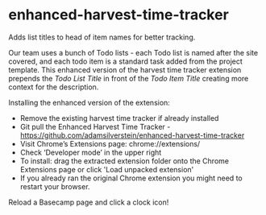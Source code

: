 enhanced-harvest-time-tracker
=============================

Adds list titles to head of item names for better tracking.

Our team uses a bunch of Todo lists - each Todo list is named after the site covered, and each todo item is a standard task added from the project template.  This enhanced version of the harvest time tracker extension  prepends the *Todo List Title* in front of the *Todo Item Title* creating more context for the description.

Installing the enhanced version of the extension:

 * Remove the existing harvest time tracker if already installed
 * Git pull the Enhanced Harvest Time Tracker - https://github.com/adamsilverstein/enhanced-harvest-time-tracker
 * Visit Chrome’s Extensions page: chrome://extensions/
 * Check ‘Developer mode’ in the upper right
 * To install: drag the extracted extension folder onto the Chrome Extensions page or click 'Load unpacked extension'
 * If you already ran the original Chrome extension you might need to restart your browser.

Reload a Basecamp page and click a clock icon!
